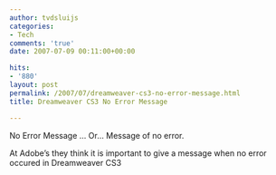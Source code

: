 ```yaml
---
author: tvdsluijs
categories:
- Tech
comments: 'true'
date: 2007-07-09 00:11:00+00:00

hits:
- '880'
layout: post
permalink: /2007/07/dreamweaver-cs3-no-error-message.html
title: Dreamweaver CS3 No Error Message

---
```

No Error Message &#8230; Or&#8230; Message of no error.

At Adobe&#8217;s they think it is important to give a message when no error occured in Dreamweaver CS3

<a name="more"></a>